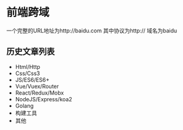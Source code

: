# 前端跨域

一个完整的URL地址为http://baidu.com
其中协议为http:// 
域名为baidu
## 历史文章列表

* Html/Http
* Css/Css3
* JS/ES6/ES6+
* Vue/Vuex/Router
* React/Redux/Mobx
* NodeJS/Express/koa2
* Golang
* 构建工具
* 其他
